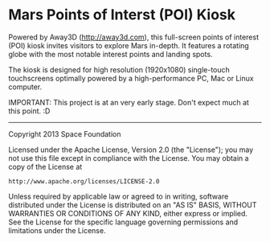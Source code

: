 Mars Points of Interst (POI) Kiosk
==============

Powered by Away3D (http://away3d.com), this full-screen points of interest (POI) kiosk invites visitors to explore Mars in-depth. It features a rotating globe with the most notable interest points and landing spots. 

The kiosk is designed for high resolution (1920x1080) single-touch touchscreens optimally powered by a high-performance PC, Mac or Linux computer.

IMPORTANT: This project is at an very early stage. Don't expect much at this point. :D


---

Copyright 2013 Space Foundation

Licensed under the Apache License, Version 2.0 (the "License");
you may not use this file except in compliance with the License.
You may obtain a copy of the License at

    http://www.apache.org/licenses/LICENSE-2.0

Unless required by applicable law or agreed to in writing, software
distributed under the License is distributed on an "AS IS" BASIS,
WITHOUT WARRANTIES OR CONDITIONS OF ANY KIND, either express or implied.
See the License for the specific language governing permissions and
limitations under the License.